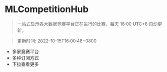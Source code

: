 # MLCompetitionHub

> 一站式显示各大数据竞赛平台正在进行的比赛，每天 16:00 UTC+8 自动更新。
  
> 更新时间: 2022-10-15T16:00:48+0800 

* 多家竞赛平台
* 多种订阅方式
* 下拉查看更多